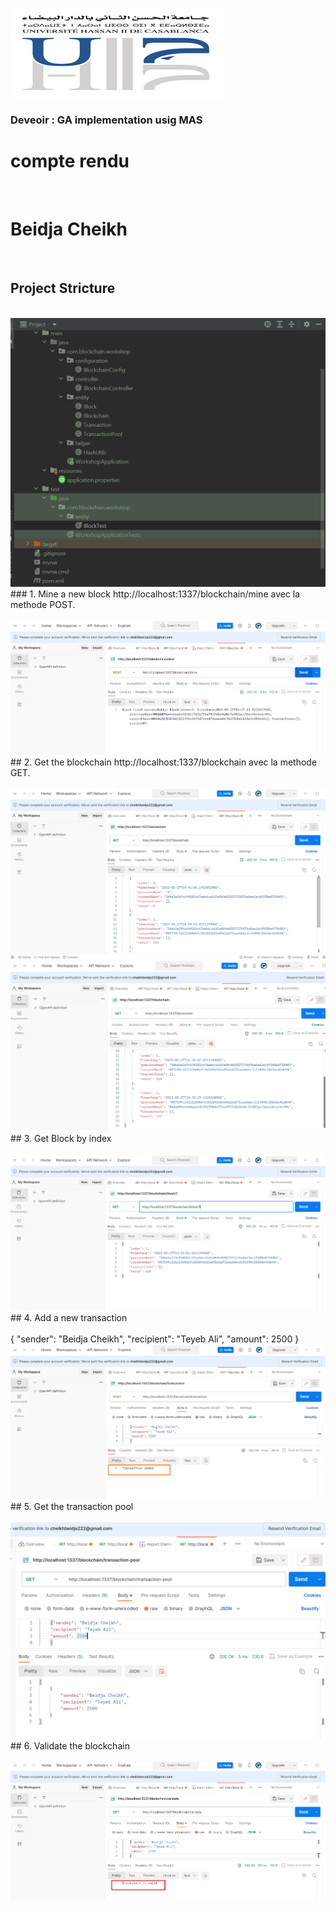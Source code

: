 <img src="assets/img0.png"><br>
<h3>Deveoir : GA implementation usig MAS</h3>
<h1>compte rendu</h1><br>
<h1>Beidja Cheikh </h1><br>
<h2>Project Stricture</h2><br>
<img src="assets/img.png"><br>
### 1. Mine a new block
http://localhost:1337/blockchain/mine avec la methode  POST.<br><br>
<img src="assets/img1.png"><br>
## 2. Get the blockchain
http://localhost:1337/blockchain avec la methode  GET.<br><br>
<img src="assets/img2.png"><br>
<img src="assets/img3.png"><br>
## 3. Get Block by index<br><br>
<img src="assets/img4.png"><br>
## 4. Add a new transaction <br><br>
  { "sender": "Beidja Cheikh",
    "recipient": "Teyeb Ali",
    "amount": 2500
    }
 <img src="assets/img5.png"><br>
## 5. Get the transaction pool<br><br>
<img src="assets/img6.png"><br>
## 6. Validate the blockchain <br><br>
<img src="assets/img7.png"><br>







